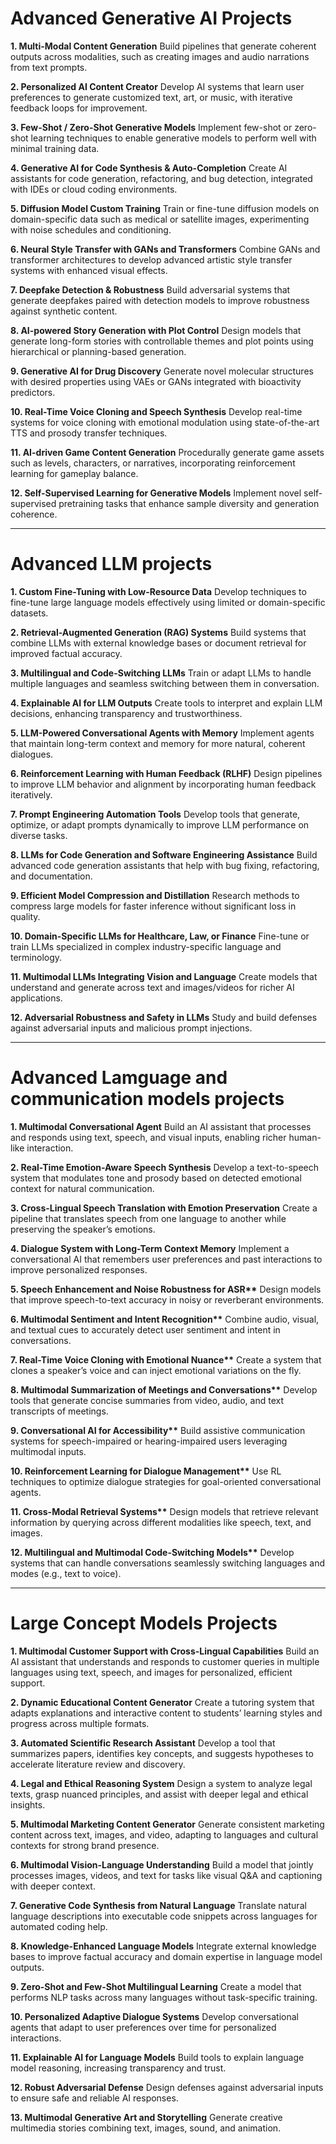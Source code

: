 # Advanced Generative AI Projects

<b>1. Multi-Modal Content Generation</b>
Build pipelines that generate coherent outputs across modalities, such as creating images and audio narrations from text prompts.

<b>2. Personalized AI Content Creator</b>
Develop AI systems that learn user preferences to generate customized text, art, or music, with iterative feedback loops for improvement.

<b>3. Few-Shot / Zero-Shot Generative Models</b>
Implement few-shot or zero-shot learning techniques to enable generative models to perform well with minimal training data.

<b>4. Generative AI for Code Synthesis & Auto-Completion</b>
Create AI assistants for code generation, refactoring, and bug detection, integrated with IDEs or cloud coding environments.

<b>5. Diffusion Model Custom Training</b>
Train or fine-tune diffusion models on domain-specific data such as medical or satellite images, experimenting with noise schedules and conditioning.

<b>6. Neural Style Transfer with GANs and Transformers</b>
Combine GANs and transformer architectures to develop advanced artistic style transfer systems with enhanced visual effects.

<b>7. Deepfake Detection & Robustness</b>
Build adversarial systems that generate deepfakes paired with detection models to improve robustness against synthetic content.

<b>8. AI-powered Story Generation with Plot Control</b>
Design models that generate long-form stories with controllable themes and plot points using hierarchical or planning-based generation.

<b>9. Generative AI for Drug Discovery</b>
Generate novel molecular structures with desired properties using VAEs or GANs integrated with bioactivity predictors.

<b>10. Real-Time Voice Cloning and Speech Synthesis</b>
Develop real-time systems for voice cloning with emotional modulation using state-of-the-art TTS and prosody transfer techniques.

<b>11. AI-driven Game Content Generation</b>
Procedurally generate game assets such as levels, characters, or narratives, incorporating reinforcement learning for gameplay balance.

<b>12. Self-Supervised Learning for Generative Models</b>
Implement novel self-supervised pretraining tasks that enhance sample diversity and generation coherence.

---

# Advanced LLM projects

<b>1. Custom Fine-Tuning with Low-Resource Data</b>
Develop techniques to fine-tune large language models effectively using limited or domain-specific datasets.

<b>2. Retrieval-Augmented Generation (RAG) Systems</b>
Build systems that combine LLMs with external knowledge bases or document retrieval for improved factual accuracy.

<b>3. Multilingual and Code-Switching LLMs</b>
Train or adapt LLMs to handle multiple languages and seamless switching between them in conversation.

<b>4. Explainable AI for LLM Outputs</b>
Create tools to interpret and explain LLM decisions, enhancing transparency and trustworthiness.

<b>5. LLM-Powered Conversational Agents with Memory</b>
Implement agents that maintain long-term context and memory for more natural, coherent dialogues.

<b>6. Reinforcement Learning with Human Feedback (RLHF)</b>
Design pipelines to improve LLM behavior and alignment by incorporating human feedback iteratively.

<b>7. Prompt Engineering Automation Tools</b>
Develop tools that generate, optimize, or adapt prompts dynamically to improve LLM performance on diverse tasks.

<b>8. LLMs for Code Generation and Software Engineering Assistance</b>
Build advanced code generation assistants that help with bug fixing, refactoring, and documentation.

<b>9. Efficient Model Compression and Distillation</b>
Research methods to compress large models for faster inference without significant loss in quality.

<b>10. Domain-Specific LLMs for Healthcare, Law, or Finance</b>
Fine-tune or train LLMs specialized in complex industry-specific language and terminology.

<b>11. Multimodal LLMs Integrating Vision and Language</b>
Create models that understand and generate across text and images/videos for richer AI applications.

<b>12. Adversarial Robustness and Safety in LLMs</b>
Study and build defenses against adversarial inputs and malicious prompt injections.

---

# Advanced Lamguage and communication models projects

<b>1. Multimodal Conversational Agent</b>
Build an AI assistant that processes and responds using text, speech, and visual inputs, enabling richer human-like interaction.

<b>2. Real-Time Emotion-Aware Speech Synthesis</b>
Develop a text-to-speech system that modulates tone and prosody based on detected emotional context for natural communication.

<b>3. Cross-Lingual Speech Translation with Emotion Preservation</b>
Create a pipeline that translates speech from one language to another while preserving the speaker’s emotions.

<b>4. Dialogue System with Long-Term Context Memory</b>
Implement a conversational AI that remembers user preferences and past interactions to improve personalized responses.

<b>5. Speech Enhancement and Noise Robustness for ASR**</b>
Design models that improve speech-to-text accuracy in noisy or reverberant environments.

<b>6. Multimodal Sentiment and Intent Recognition**</b>
Combine audio, visual, and textual cues to accurately detect user sentiment and intent in conversations.

<b>7. Real-Time Voice Cloning with Emotional Nuance**</b>
Create a system that clones a speaker’s voice and can inject emotional variations on the fly.

<b>8. Multimodal Summarization of Meetings and Conversations**</b>
Develop tools that generate concise summaries from video, audio, and text transcripts of meetings.

<b>9. Conversational AI for Accessibility**</b>
Build assistive communication systems for speech-impaired or hearing-impaired users leveraging multimodal inputs.

<b>10. Reinforcement Learning for Dialogue Management**</b>
Use RL techniques to optimize dialogue strategies for goal-oriented conversational agents.

<b>11. Cross-Modal Retrieval Systems**</b>
Design models that retrieve relevant information by querying across different modalities like speech, text, and images.

<b>12. Multilingual and Multimodal Code-Switching Models**</b>
Develop systems that can handle conversations seamlessly switching languages and modes (e.g., text to voice).

---

# Large Concept Models Projects
<b>1. Multimodal Customer Support with Cross-Lingual Capabilities</b>
Build an AI assistant that understands and responds to customer queries in multiple languages using text, speech, and images for personalized, efficient support.

<b>2. Dynamic Educational Content Generator</b>
Create a tutoring system that adapts explanations and interactive content to students’ learning styles and progress across multiple formats.

<b>3. Automated Scientific Research Assistant</b>
Develop a tool that summarizes papers, identifies key concepts, and suggests hypotheses to accelerate literature review and discovery.

<b>4. Legal and Ethical Reasoning System</b>
Design a system to analyze legal texts, grasp nuanced principles, and assist with deeper legal and ethical insights.

<b>5. Multimodal Marketing Content Generator</b>
Generate consistent marketing content across text, images, and video, adapting to languages and cultural contexts for strong brand presence.

<b>6. Multimodal Vision-Language Understanding</b>
Build a model that jointly processes images, videos, and text for tasks like visual Q&A and captioning with deeper context.

<b>7. Generative Code Synthesis from Natural Language</b>
Translate natural language descriptions into executable code snippets across languages for automated coding help.

<b>8. Knowledge-Enhanced Language Models</b>
Integrate external knowledge bases to improve factual accuracy and domain expertise in language model outputs.

<b>9. Zero-Shot and Few-Shot Multilingual Learning</b>
Create a model that performs NLP tasks across many languages without task-specific training.

<b>10. Personalized Adaptive Dialogue Systems</b>
Develop conversational agents that adapt to user preferences over time for personalized interactions.

<b>11. Explainable AI for Language Models</b>
Build tools to explain language model reasoning, increasing transparency and trust.

<b>12. Robust Adversarial Defense</b>
Design defenses against adversarial inputs to ensure safe and reliable AI responses.

<b>13. Multimodal Generative Art and Storytelling</b>
Generate creative multimedia stories combining text, images, sound, and animation.




